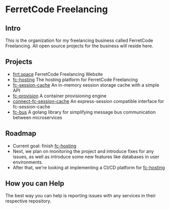 # FerretCode Freelancing
 
## Intro
This is the organization for my freelancing business called FerretCode Freelancing. All open source projects for the business will reside here.

## Projects
- [frrt.space](https://github.com/FerretCode-Freelancing/website) FerretCode Freelancing Website
- [fc-hosting](https://github.com/FerretCode-Freelancing/fc-hosting) The hosting platform for FerretCode Freelancing
- [fc-session-cache](https://github.com/FerretCode-Freelancing/fc-session-cache) An in-memory session storage cache with a simple API
- [fc-provision](https://github.com/FerretCode-Freelancing/fc-provision) A container provisioning engine
- [connect-fc-session-cache](https://github.com/FerretCode-Freelancing/connect-fc-session-cache) An express-session compatible interface for fc-session-cache
- [fc-bus](https://github.com/ferretcode-freelancing/fc-bus) A golang library for simplifying message bus communication between microservices

## Roadmap
- Current goal: finish [fc-hosting](https://github.com/FerretCode-Freelancing/fc-hosting)
- Next, we plan on monitoring the project and introduce fixes for any issues, as well as introduce some new features like databases in user environments.
- After that, we're looking at implementing a CI/CD platform for [fc-hosting](https://github.com/FerretCode-Freelancing/fc-hosting)

## How you can Help
The best way you can help is reporting issues with any services in their respective repository.
